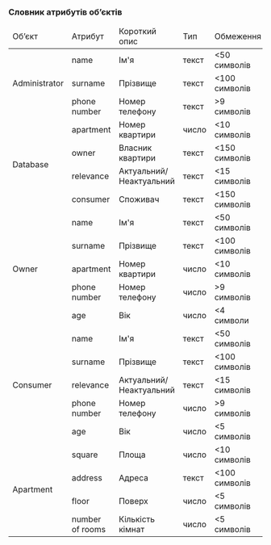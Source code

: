 ### Словник атрибутів об’єктів

<table>
  <thead>
    <tr>
      <td>Об’єкт</td>
      <td>Атрибут</td>
      <td>Короткий опис</td>
      <td>Тип</td>
      <td>Обмеження</td>
    </tr>
  </thead>
        <tr>
      <td rowspan="3">Administrator</td>
      <td>name</td>
      <td>Ім'я</td>
      <td>текст</td>
      <td> <50 символів</td>
    </tr>
        <tr>
      <td>surname</td>
      <td>Прізвище</td>
      <td>текст</td>
      <td> <100 символів</td>
    </tr>
        <tr>
      <td>phone number</td>
      <td>Номер телефону</td>
      <td>текст</td>
      <td> >9 символів</td>
    </tr>
        <tr>
      <td rowspan="4">Database</td>
      <td>apartment</td>
      <td>Номер квартири</td>
      <td>число</td>
      <td> <10 символів</td>
    </tr>
  <tr>
      <td>owner</td>
      <td>Власник квартири</td>
      <td>текст</td>
      <td>  <150 символів</td>
    </tr>
  <tr>
      <td>relevance</td>
      <td>Актуальний/Неактуальний</td>
      <td>текст</td>
      <td> <15 символів</td>
    </tr>
  <tr>
      <td>consumer</td>
      <td>Споживач</td>
      <td>текст</td>
      <td>  <150 символів</td>
    </tr>
  <tr>
    <td rowspan="5">Owner</td>
      <td>name</td>
      <td>Ім'я</td>
      <td>текст</td>
      <td> <50 символів</td>
    </tr>
  <tr>
      <td>surname</td>
      <td>Прізвище</td>
      <td>текст</td>
      <td> <100 символів</td>
    </tr>
  <tr>
      <td>apartment</td>
      <td>Номер квартири</td>
      <td>число</td>
      <td> <10 символів</td>
    </tr>
  <tr>
      <td>phone number</td>
      <td>Номер телефону</td>
      <td>число</td>
      <td> >9 символів</td>
    </tr>
  <tr>
      <td>age</td>
      <td>Вік</td>
      <td>число</td>
      <td> <4 символи</td>
    </tr>
  <tr>
    <td rowspan="5">Consumer</td>
      <td>name</td>
      <td>Ім'я</td>
      <td>текст</td>
      <td> <50 символів</td>
    </tr>
    <tr>
      <td>surname</td>
      <td>Прізвище</td>
      <td>текст</td>
      <td> <100 символів</td>
    </tr>
    <tr>
      <td>relevance</td>
      <td>Актуальний/Неактуальний</td>
      <td>текст</td>
      <td> <15 символів</td>
    </tr>
    <tr>
      <td>phone number</td>
      <td>Номер телефону</td>
      <td>число</td>
      <td> >9 символів</td>
    </tr>
    <tr>
      <td>age</td>
      <td>Вік</td>
      <td>число</td>
      <td> <5 символів</td>
    </tr>
    <tr>
      <td rowspan="4">Apartment</td>
      <td>square</td>
      <td>Площа</td>
      <td>число</td>
      <td> <10 символів</td>
    </tr>
      <tr>
      <td>address</td>
      <td>Адреса</td>
      <td>текст</td>
      <td> <100 символів</td>
    </tr>
      <tr>
      <td>floor</td>
      <td>Поверх</td>
      <td>число</td>
      <td> <5 символів</td>
    </tr>
      <tr>
      <td>number of rooms</td>
      <td>Кількість кімнат</td>
      <td>число</td>
      <td> <5 символів</td>
    </tr>
